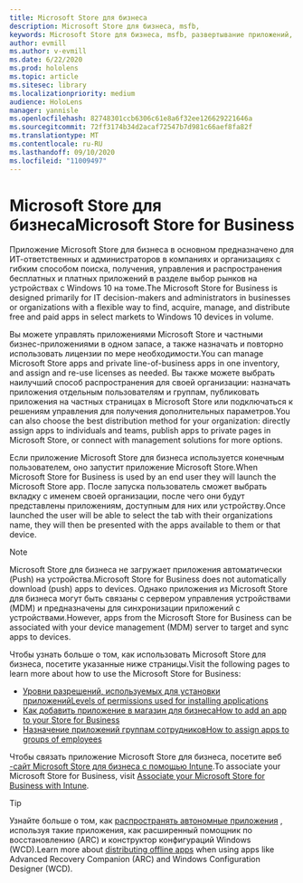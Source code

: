 ```yaml
---
title: Microsoft Store для бизнеса
description: Microsoft Store для бизнеса, msfb,
keywords: Microsoft Store для бизнеса, msfb, развертывание приложений, магазин
author: evmill
ms.author: v-evmill
ms.date: 6/22/2020
ms.prod: hololens
ms.topic: article
ms.sitesec: library
ms.localizationpriority: medium
audience: HoloLens
manager: yannisle
ms.openlocfilehash: 82748301ccb6306c61e8a6f32ee126629221646a
ms.sourcegitcommit: 72ff3174b34d2acaf72547b7d981c66aef8fa82f
ms.translationtype: MT
ms.contentlocale: ru-RU
ms.lasthandoff: 09/10/2020
ms.locfileid: "11009497"
---
```

# <span data-ttu-id="99acf-104">Microsoft Store для бизнеса</span><span class="sxs-lookup"><span data-stu-id="99acf-104">Microsoft Store for Business</span></span>

<span data-ttu-id="99acf-105">Приложение Microsoft Store для бизнеса в основном предназначено для ИТ-ответственных и администраторов в компаниях и организациях с гибким способом поиска, получения, управления и распространения бесплатных и платных приложений в разделе выбор рынков на устройствах с Windows 10 на томе.</span><span class="sxs-lookup"><span data-stu-id="99acf-105">The Microsoft Store for Business is designed primarily for IT decision-makers and administrators in businesses or organizations with a flexible way to find, acquire, manage, and distribute free and paid apps in select markets to Windows 10 devices in volume.</span></span> 

<span data-ttu-id="99acf-106">Вы можете управлять приложениями Microsoft Store и частными бизнес-приложениями в одном запасе, а также назначать и повторно использовать лицензии по мере необходимости.</span><span class="sxs-lookup"><span data-stu-id="99acf-106">You can manage Microsoft Store apps and private line-of-business apps in one inventory, and assign and re-use licenses as needed.</span></span> <span data-ttu-id="99acf-107">Вы также можете выбрать наилучший способ распространения для своей организации: назначать приложения отдельным пользователям и группам, публиковать приложения на частных страницах в Microsoft Store или подключаться к решениям управления для получения дополнительных параметров.</span><span class="sxs-lookup"><span data-stu-id="99acf-107">You can also choose the best distribution method for your organization: directly assign apps to individuals and teams, publish apps to private pages in Microsoft Store, or connect with management solutions for more options.</span></span>

<span data-ttu-id="99acf-108">Если приложение Microsoft Store для бизнеса используется конечным пользователем, оно запустит приложение Microsoft Store.</span><span class="sxs-lookup"><span data-stu-id="99acf-108">When Microsoft Store for Business is used by an end user they will launch the Microsoft Store app.</span></span> <span data-ttu-id="99acf-109">После запуска пользователь сможет выбрать вкладку с именем своей организации, после чего они будут представлены приложениям, доступным для них или устройству.</span><span class="sxs-lookup"><span data-stu-id="99acf-109">Once launched the user will be able to select the tab with their organizations name, they will then be presented with the apps available to them or that device.</span></span>

> [!Note] 
> <span data-ttu-id="99acf-110">Microsoft Store для бизнеса не загружает приложения автоматически (Push) на устройства.</span><span class="sxs-lookup"><span data-stu-id="99acf-110">Microsoft Store for Business does not automatically download (push) apps to devices.</span></span> <span data-ttu-id="99acf-111">Однако приложения из Microsoft Store для бизнеса могут быть связаны с сервером управления устройствами (MDM) и предназначены для синхронизации приложений с устройствами.</span><span class="sxs-lookup"><span data-stu-id="99acf-111">However, apps from the Microsoft Store for Business can be associated with your device management (MDM) server to target and sync apps to devices.</span></span>

<span data-ttu-id="99acf-112">Чтобы узнать больше о том, как использовать Microsoft Store для бизнеса, посетите указанные ниже страницы.</span><span class="sxs-lookup"><span data-stu-id="99acf-112">Visit the following pages to learn more about how to use the Microsoft Store for Business:</span></span>
* [<span data-ttu-id="99acf-113">Уровни разрешений, используемых для установки приложений</span><span class="sxs-lookup"><span data-stu-id="99acf-113">Levels of permissions used for installing applications</span></span>](https://docs.microsoft.com/mem/intune/configuration/device-restrictions-windows-holographic#app-store)
* [<span data-ttu-id="99acf-114">Как добавить приложение в магазин для бизнеса</span><span class="sxs-lookup"><span data-stu-id="99acf-114">How to add an app to your Store for Business</span></span>](https://docs.microsoft.com/mem/intune/apps/store-apps-windows)
* [<span data-ttu-id="99acf-115">Назначение приложений группам сотрудников</span><span class="sxs-lookup"><span data-stu-id="99acf-115">How to assign apps to groups of employees</span></span>](https://docs.microsoft.com/mem/intune/apps/windows-store-for-business)

<span data-ttu-id="99acf-116">Чтобы связать приложение Microsoft Store для бизнеса, посетите веб [-сайт Microsoft Store для бизнеса с помощью Intune](https://docs.microsoft.com/mem/intune/apps/windows-store-for-business#associate-your-microsoft-store-for-business-account-with-intune).</span><span class="sxs-lookup"><span data-stu-id="99acf-116">To associate your Microsoft Store for Business, visit [Associate your Microsoft Store for Business with Intune](https://docs.microsoft.com/mem/intune/apps/windows-store-for-business#associate-your-microsoft-store-for-business-account-with-intune).</span></span>

> [!Tip] 
> <span data-ttu-id="99acf-117">Узнайте больше о том, как [распространять автономные приложения](https://docs.microsoft.com/microsoft-store/distribute-offline-apps) , используя такие приложения, как расширенный помощник по восстановлению (ARC) и конструктор конфигураций Windows (WCD).</span><span class="sxs-lookup"><span data-stu-id="99acf-117">Learn more about [distributing offline apps](https://docs.microsoft.com/microsoft-store/distribute-offline-apps) when using apps like Advanced Recovery Companion (ARC) and Windows Configuration Designer (WCD).</span></span>

